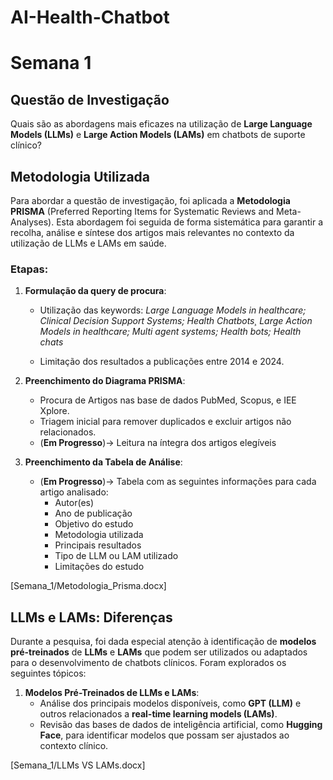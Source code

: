 # AI-Health-Chatbot

# Semana 1

## Questão de Investigação
Quais são as abordagens mais eficazes na utilização de **Large Language Models (LLMs)** e **Large Action Models (LAMs)** em chatbots de suporte clínico?

## Metodologia Utilizada
Para abordar a questão de investigação, foi aplicada a **Metodologia PRISMA** (Preferred Reporting Items for Systematic Reviews and Meta-Analyses). Esta abordagem foi seguida de forma sistemática para garantir a recolha, análise e síntese dos artigos mais relevantes no contexto da utilização de LLMs e LAMs em saúde.

### Etapas:

1. **Formulação da query de procura**:
   - Utilização das keywords: *Large Language Models in healthcare; Clinical Decision Support Systems; Health Chatbots¸ Large Action Models in healthcare; Multi agent systems; Health bots; Health chats*

   - Limitação dos resultados a publicações entre 2014 e 2024.
2. **Preenchimento do Diagrama PRISMA**:
   - Procura de Artigos nas base de dados PubMed, Scopus, e IEE Xplore.
   - Triagem inicial para remover duplicados e excluir artigos não relacionados.
   - (**Em Progresso**)-> Leitura na íntegra dos artigos elegíveis 
   


3. **Preenchimento da Tabela de Análise**:
   - (**Em Progresso**)-> Tabela com as seguintes informações para cada artigo analisado:
     - Autor(es)
     - Ano de publicação
     - Objetivo do estudo
     - Metodologia utilizada
     - Principais resultados
     - Tipo de LLM ou LAM utilizado
     - Limitações do estudo

[Semana_1/Metodologia_Prisma.docx]

## LLMs e LAMs: Diferenças
Durante a pesquisa, foi dada especial atenção à identificação de **modelos pré-treinados** de **LLMs** e **LAMs** que podem ser utilizados ou adaptados para o desenvolvimento de chatbots clínicos. Foram explorados os seguintes tópicos:

1. **Modelos Pré-Treinados de LLMs e LAMs**:
   - Análise dos principais modelos disponíveis, como **GPT (LLM)** e outros relacionados a **real-time learning models (LAMs)**.
   - Revisão das bases de dados de inteligência artificial, como **Hugging Face**, para identificar modelos que possam ser ajustados ao contexto clínico.

[Semana_1/LLMs VS LAMs.docx]


